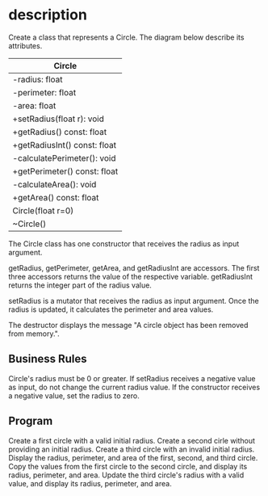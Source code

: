 # description
Create a class that represents a Circle. The diagram below describe its attributes.

|Circle|
|---|
|-radius: float|
|-perimeter: float|
|-area: float|
|+setRadius(float r): void|
|+getRadius() const: float|
|+getRadiusInt() const: float|
|-calculatePerimeter(): void|
|+getPerimeter() const: float|
|-calculateArea(): void|
|+getArea() const: float|
|Circle(float r=0)|
|~Circle()|

The Circle class has one constructor that receives the radius as input argument.

getRadius, getPerimeter, getArea, and getRadiusInt are accessors. The first three accessors returns the value of the respective variable. getRadiusInt returns the integer part of the radius value.

setRadius is a mutator that receives the radius as input argument. Once the radius is updated, it calculates the perimeter and area values.

The destructor displays the message "A circle object has been removed from memory.".

## Business Rules

Circle's radius must be 0 or greater. If setRadius receives a negative value as input, do not change the current radius value. 
If the constructor receives a negative value, set the radius to zero.

## Program

Create a first circle with a valid initial radius.
Create a second cirle without providing an initial radius.
Create a third circle with an invalid initial radius.
Display the radius, perimeter, and area of the first, second, and third circle.
Copy the values from the first circle to the second circle, and display its radius, perimeter, and area.
Update the third circle's radius with a valid value, and display its radius, perimeter, and area.

